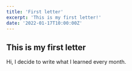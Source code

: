 ```yaml
---
title: 'First letter'
excerpt: 'This is my first letter!'
date: '2022-01-17T10:00:00Z'
---
```


## This is my first letter

Hi, I decide to write what I learned every month.
